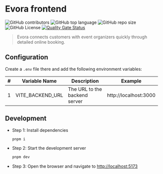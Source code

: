 # Evora frontend

![GitHub contributors](https://img.shields.io/github/contributors/bakaqc/evora-17c)
![GitHub top language](https://img.shields.io/github/languages/top/bakaqc/evora-17c)
![GitHub repo size](https://img.shields.io/github/repo-size/bakaqc/evora-17c)
![GitHub License](https://img.shields.io/github/license/bakaqc/evora-17c)
[![Quality Gate Status](https://sonarcloud.io/api/project_badges/measure?project=bakaqc_evora-17c&metric=alert_status)](https://sonarcloud.io/summary/new_code?id=bakaqc_evora-17c)

> Evora connects customers with event organizers quickly through detailed online booking.

## Configuration

Create a `.env` file there and add the following environment variables:

| #   | Variable Name    | Description                   | Example               |
| --- | ---------------- | ----------------------------- | --------------------- |
| 1   | VITE_BACKEND_URL | The URL to the backend server | http://localhost:3000 |

## Development

- Step 1: Install dependencies

  ```bash
  pnpm i
  ```

- Step 2: Start the development server

  ```bash
  pnpm dev
  ```

- Step 3: Open the browser and navigate to [http://localhost:5173](http://localhost:5173)
